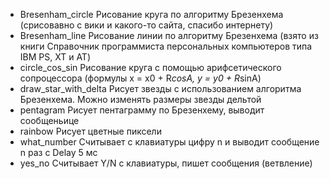 - Bresenham_circle	Рисование круга по алгоритму Брезенхема (срисовавно с вики и какого-то сайта, спасибо интернету)
- Bresenham_line	Рисование линии по алгоритму Брезенхема (взято из книги Справочник программиста персональных компьютеров типа IBM PS, XT и AT)
- circle_cos_sin	Рисование круга с помощью арифсетического сопроцессора (формулы x = x0 + R*cosA, y = y0 + R*sinA)
- draw_star_with_delta Рисует звезды с использованием алгоритма Брезенхема. Можно изменять размеры звезды дельтой
- pentagram Рисует пентаграмму по Брезенхему, выводит сообщеньице
- rainbow Рисует цветные пиксели	
- what_number Считывает с клавиатуры цифру n и выводит сообщение n раз с Delay 5 мс
- yes_no Считывает Y/N с клавиатуры, пишет сообщения (ветвление)
